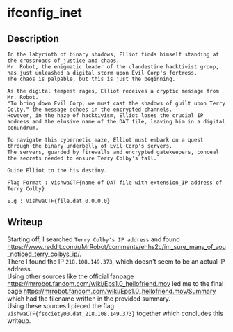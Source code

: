 # ifconfig_inet

## Description
```
In the labyrinth of binary shadows, Elliot finds himself standing at the crossroads of justice and chaos. 
Mr. Robot, the enigmatic leader of the clandestine hacktivist group, has just unleashed a digital storm upon Evil Corp's fortress. 
The chaos is palpable, but this is just the beginning.

As the digital tempest rages, Elliot receives a cryptic message from Mr. Robot. 
"To bring down Evil Corp, we must cast the shadows of guilt upon Terry Colby," the message echoes in the encrypted channels. 
However, in the haze of hacktivism, Elliot loses the crucial IP address and the elusive name of the DAT file, leaving him in a digital conundrum.

To navigate this cybernetic maze, Elliot must embark on a quest through the binary underbelly of Evil Corp's servers. 
The servers, guarded by firewalls and encrypted gatekeepers, conceal the secrets needed to ensure Terry Colby's fall.

Guide Elliot to the his destiny.

Flag Format : VishwaCTF{name of DAT file with extension_IP address of Terry Colby}

E.g : VishwaCTF{file.dat_0.0.0.0}
```

## Writeup

Starting off, I searched `Terry Colby's IP address` and found https://www.reddit.com/r/MrRobot/comments/ehhs2c/im_sure_many_of_you_noticed_terry_colbys_ip/. <br/>
There I found the IP `218.108.149.373`, which doesn't seem to be an actual IP address. <br/>
Using other sources like the official fanpage https://mrrobot.fandom.com/wiki/Eps1.0_hellofriend.mov led me to the final page https://mrrobot.fandom.com/wiki/Eps1.0_hellofriend.mov/Summary which had the filename written in the provided summary. <br/>
Using these sources I pieced the flag `VishwaCTF{fsociety00.dat_218.108.149.373}` together which concludes this writeup.  

